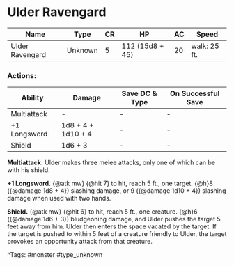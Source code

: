 # Ulder Ravengard

| Name | Type | CR | HP | AC | Speed |
|------|------|----|----|----|-------|
| Ulder Ravengard | Unknown | 5 | 112 (15d8 + 45) | 20 | walk: 25 ft. |

### Actions:

| Ability | Damage | Save DC & Type | On Successful Save |
|---------|--------|----------------|--------------------|
| Multiattack | - | - | - |
| +1 Longsword | 1d8 + 4 + 1d10 + 4 | - | - |
| Shield | 1d6 + 3 | - | - |


**Multiattack.** Ulder makes three melee attacks, only one of which can be with his shield.

**+1 Longsword.** {@atk mw} {@hit 7} to hit, reach 5 ft., one target. {@h}8 ({@damage 1d8 + 4}) slashing damage, or 9 ({@damage 1d10 + 4}) slashing damage when used with two hands.

**Shield.** {@atk mw} {@hit 6} to hit, reach 5 ft., one creature. {@h}6 ({@damage 1d6 + 3}) bludgeoning damage, and Ulder pushes the target 5 feet away from him. Ulder then enters the space vacated by the target. If the target is pushed to within 5 feet of a creature friendly to Ulder, the target provokes an opportunity attack from that creature.

^Tags: #monster #type_unknown